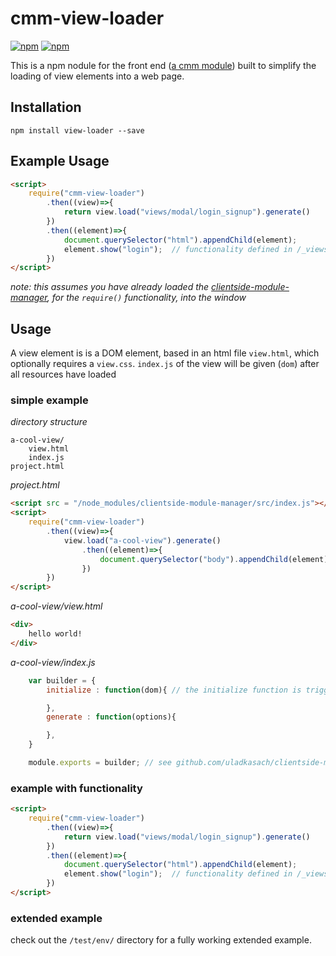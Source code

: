 # cmm-view-loader

[![npm](https://img.shields.io/npm/v/cmm-view-loader.svg?style=flat-square)](https://www.npmjs.com/package/cmm-view-loader)
[![npm](https://img.shields.io/npm/dm/cmm-view-loader.svg)](https://www.npmjs.com/package/cmm-view-loader)

This is a npm nodule for the front end ([a cmm module](https://github.com/uladkasach/clientside-module-manager)) built to simplify the loading of view elements into a web page.


## Installation
`npm install view-loader --save`


## Example Usage

```html
<script>
    require("cmm-view-loader")
        .then((view)=>{
            return view.load("views/modal/login_signup").generate()
        })
        .then((element)=>{
            document.querySelector("html").appendChild(element);
            element.show("login");  // functionality defined in /_views/modal/login_signup
        })
</script>
```
*note: this assumes you have already loaded the [clientside-module-manager](https://github.com/uladkasach/clientside-module-manager), for the `require()` functionality, into the window*


## Usage

A view element is is a DOM element, based in an html file `view.html`, which optionally requires a `view.css`.
`index.js` of the view will be given (`dom`) after all resources have loaded

### simple example

*directory structure*
```
a-cool-view/
    view.html
    index.js
project.html
```


*project.html*
```html
<script src = "/node_modules/clientside-module-manager/src/index.js"></script> <!-- defines require, promise_require, and cmm in global scope -->
<script>
    require("cmm-view-loader")
        .then((view)=>{
            view.load("a-cool-view").generate()
                .then((element)=>{
                    document.querySelector("body").appendChild(element);
                })
        })
</script>
```


*a-cool-view/view.html*
```html
<div>
    hello world!
</div>
```

*a-cool-view/index.js*
```js
    var builder = {
        initialize : function(dom){ // the initialize function is triggered by the view-loader module and passes the dom content of the `view.html` file

        },
        generate : function(options){

        },
    }

    module.exports = builder; // see github.com/uladkasach/clientside-module-manager for more information
```



### example with functionality
```html
<script>
    require("cmm-view-loader")
        .then((view)=>{
            return view.load("views/modal/login_signup").generate()
        })
        .then((element)=>{
            document.querySelector("html").appendChild(element);
            element.show("login");  // functionality defined in /_views/modal/login_signup
        })
</script>
```


### extended example
check out the `/test/env/` directory for a fully working extended example.
